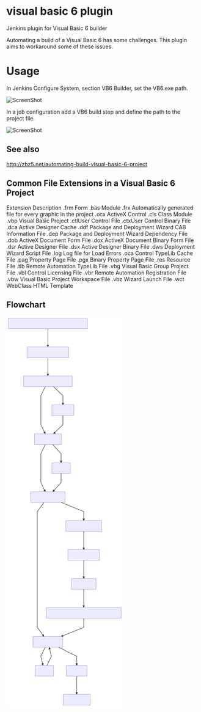 # visual basic 6 plugin
Jenkins plugin for Visual Basic 6 builder

Automating a build of a Visual Basic 6 has some challenges. This plugin aims to workaround some of these issues. 

# Usage
In Jenkins Configure System, section VB6 Builder, set the VB6.exe path. 

![ScreenShot](VB6_path.png?raw=true )

In a job configuration add a VB6 build step and define the path to the project file.  

![ScreenShot](job_config.png?raw=true)

## See also
http://zbz5.net/automating-build-visual-basic-6-project

## Common File Extensions in a Visual Basic 6 Project
Extension   Description
.frm    Form
.bas    Module
.frx    Automatically generated file for every graphic in the project
.ocx    ActiveX Control
.cls    Class Module
.vbp    Visual Basic Project
.ctlUser    Control File
.ctxUser    Control Binary File
.dca    Active Designer Cache
.ddf    Package and Deployment Wizard CAB Information File
.dep    Package and Deployment Wizard Dependency File
.dob    ActiveX Document Form File
.dox    ActiveX Document Binary Form File
.dsr    Active Designer File
.dsx    Active Designer Binary File
.dws    Deployment Wizard Script File
.log    Log file for Load Errors
.oca    Control TypeLib Cache File
.pag    Property Page File
.pgx    Binary Property Page File
.res    Resource File
.tlb    Remote Automation TypeLib File
.vbg    Visual Basic Group Project File
.vbl    Control Licensing File
.vbr    Remote Automation Registration File
.vbw    Visual Basic Project Workspace File
.vbz    Wizard Launch File
.wct    WebClass HTML Template

## Flowchart

![Mermaid](mermaid-diagram-vb6-plugin.svg?raw=true )

